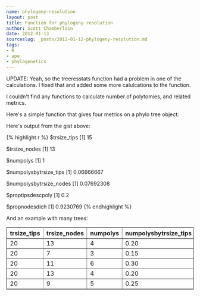 ```yaml
--- 
name: phylogeny-resolution
layout: post
title: Function for phylogeny resolution
author: Scott Chamberlain
date: 2012-01-13
sourceslug: _posts/2012-01-12-phylogeny-resolution.md
tags: 
- R
- ape
- phylogenetics
---
```


UPDATE:  Yeah, so the treeresstats function had a problem in one of the calculations.  I fixed that and added some more calulcations to the function. 

I couldn't find any functions to calculate number of polytomies, and related metrics. 

Here's a simple function that gives four metrics on a phylo tree object:

<script src="https://gist.github.com/1607531.js?file=treeresstats.R"></script>

Here's output from the gist above:

{% highlight r %}
$trsize_tips
[1] 15

$trsize_nodes
[1] 13

$numpolys
[1] 1

$numpolysbytrsize_tips
[1] 0.06666667

$numpolysbytrsize_nodes
[1] 0.07692308

$proptipsdescpoly
[1] 0.2

$propnodesdich
[1] 0.9230769
{% endhighlight %}

And an example with many trees:

<table border="1">
	<tr>
		<th>trsize_tips</th>
		<th>trsize_nodes</th>
		<th>numpolys</th>
		<th>numpolysbytrsize_tips</th>
		<th>numpolysbytrsize_nodes</th>
		<th>proptipsdescpoly</th>
		<th>propnodesdich</th>
	</tr>
	<tr>
		<td>20</td> <td>13</td> <td>4</td> <td>0.20</td> <td>0.31</td> <td>0.7</td> <td>0.69</td>
	</tr>
	<tr>
		<td>20</td> <td>7</td> <td>3</td> <td>0.15</td> <td>0.43</td> <td>0.9</td> <td>0.57</td>
	</tr>
	<tr>
		<td>20</td> <td>11</td> <td>6</td> <td>0.30</td> <td>0.55</td> <td>1.0</td> <td>0.45</td>
	</tr>
	<tr>
		<td>20</td> <td>13</td> <td>4</td> <td>0.20</td> <td>0.31</td> <td>0.7</td> <td>0.69</td>
	</tr>
	<tr>
		<td>20</td> <td>9</td> <td>5</td> <td>0.25</td> <td>0.56</td> <td>1.0</td> <td>0.44</td>
	</tr>
</table>
